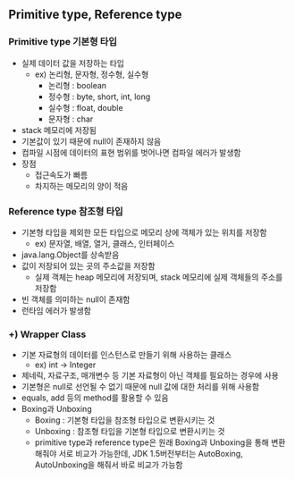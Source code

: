 ## Primitive type, Reference type

### Primitive type 기본형 타입

- 실제 데이터 값을 저장하는 타입
    - ex) 논리형, 문자형, 정수형, 실수형
        - 논리형 : boolean
        - 정수형 : byte, short, int, long
        - 실수형 : float, double
        - 문자형 : char
- stack 메모리에 저장됨
- 기본값이 있기 때문에 null이 존재하지 않음
- 컴파일 시점에 데이터의 표현 범위를 벗어나면 컴파일 에러가 발생함
- 장점
    - 접근속도가 빠름
    - 차지하는 메모리의 양이 적음

### Reference type 참조형 타입

- 기본형 타입을 제외한 모든 타입으로 메모리 상에 객체가 있는 위치를 저장함
    - ex) 문자열, 배열, 열거, 클래스, 인터페이스
- java.lang.Object를 상속받음
- 값이 저장되어 있는 곳의 주소값을 저장함
    - 실제 객체는 heap 메모리에 저장되며, stack 메모리에 실제 객체들의 주소를 저장함
- 빈 객체를 의미하는 null이 존재함
- 런타임 에러가 발생함

### +) Wrapper Class

- 기본 자료형의 데이터를 인스턴스로 만들기 위해 사용하는 클래스
    - ex) int → Integer
- 제네릭, 자료구조, 매개변수 등 기본 자료형이 아닌 객체를 필요하는 경우에 사용
- 기본형은 null로 선언될 수 없기 때문에 null 값에 대한 처리를 위해 사용함
- equals, add 등의 method를 활용할 수 있음
- Boxing과 Unboxing
    - Boxing : 기본형 타입을 참조형 타입으로 변환시키는 것
    - Unboxing : 참조형 타입을 기본형 타입으로 변환시키는 것
    - primitive type과 reference type은 원래 Boxing과 Unboxing을 통해 변환해줘야 서로 비교가 가능한데, JDK 1.5버전부터는 AutoBoxing, AutoUnboxing을 해줘서 바로 비교가 가능함